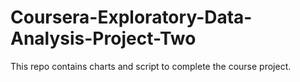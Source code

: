 # Coursera-Exploratory-Data-Analysis-Project-Two
This repo contains charts and script to complete the course project.
